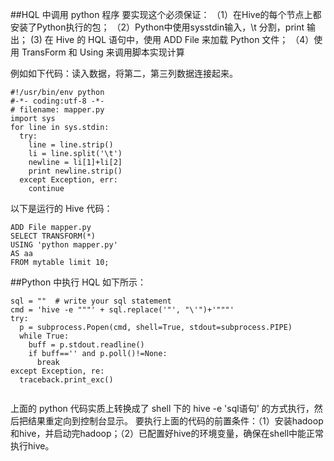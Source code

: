 ##HQL 中调用 python 程序
要实现这个必须保证：
（1）在Hive的每个节点上都安装了Python执行的包；
（2）Python中使用sysstdin输入，\t 分割，print 输出；
 (3) 在 Hive 的 HQL 语句中，使用 ADD File 来加载 Python 文件；
（4）使用 TransForm 和 Using 来调用脚本实现计算

例如如下代码：读入数据，将第二，第三列数据连接起来。

```
#!/usr/bin/env python
#-*- coding:utf-8 -*-
# filename: mapper.py
import sys
for line in sys.stdin:
  try:
    line = line.strip()
    li = line.split('\t')
    newline = li[1]+li[2]
    print newline.strip()
  except Exception, err:
    continue
```
以下是运行的 Hive 代码：

```
ADD File mapper.py
SELECT TRANSFORM(*)
USING 'python mapper.py'
AS aa
FROM mytable limit 10;
```

##Python 中执行 HQL 
如下所示：

```
sql = ""  # write your sql statement
cmd = 'hive -e """' + sql.replace('"', "\'")+'"""'
try:
  p = subprocess.Popen(cmd, shell=True, stdout=subprocess.PIPE)
  while True:
    buff = p.stdout.readline()
    if buff=='' and p.poll()!=None:
      break
except Exception, re:
  traceback.print_exc()
  
```
上面的 python 代码实质上转换成了 shell 下的 hive -e 'sql语句' 的方式执行，然后把结果重定向到控制台显示。
要执行上面的代码的前置条件：（1）安装hadoop和hive，并启动完hadoop；（2）已配置好hive的环境变量，确保在shell中能正常执行hive。

